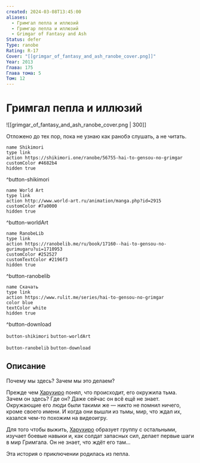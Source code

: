 ```yaml
---
created: 2024-03-08T13:45:00
aliases:
  - Гримгал пепла и иллюзий
  - Гримгар пепла и иллюзий
  - Grimgar of Fantasy and Ash
Status: defer
Type: ranobe
Rating: R-17
Cover: "[[grimgar_of_fantasy_and_ash_ranobe_cover.png]]"
Year: 2013
Глава: 175
Глава тома: 5
Том: 12
---
```


# Гримгал пепла и иллюзий

![[grimgar_of_fantasy_and_ash_ranobe_cover.png | 300]]

Отложено до тех пор, пока не узнаю как ранобэ слушать, а не читать.

```button
name Shikimori
type link
action https://shikimori.one/ranobe/56755-hai-to-gensou-no-grimgar
customColor #4682b4
hidden true
```
^button-shikimori

```button
name World Art
type link
action http://www.world-art.ru/animation/manga.php?id=2915
customColor #7a0000
hidden true
```
^button-worldArt

```button
name RanobeLib
type link
action https://ranobelib.me/ru/book/17160--hai-to-gensou-no-gurimugaru?ui=1710953
customColor #252527
customTextColor #2196f3
hidden true
```
^button-ranobelib

```button
name Скачать
type link
action https://www.rulit.me/series/hai-to-gensou-no-grimgar
color blue
textColor white
hidden true
```
^button-download

`button-shikimori` `button-worldArt`

`button-ranobelib` `button-download`

## Описание

Почему мы здесь? Зачем мы это делаем?
  
Прежде чем [Харухиро](https://shikimori.one/characters/115779-haruhiro) понял, что происходит, его окружила тьма. Зачем он здесь? Где он? Даже сейчас он всё ещё не знает. Окружающие его люди были такими же — никто не помнил ничего, кроме своего имени. И когда они вышли из тьмы, мир, что ждал их, казался чем-то похожим на видеоигру.
  
Для того чтобы выжить, [Харухиро](https://shikimori.one/characters/115779-haruhiro) образует группу с остальными, изучает боевые навыки и, как солдат запасных сил, делает первые шаги в мир Гримгала. Он не знает, что ждёт его там...
  
Эта история о приключении родилась из пепла.
